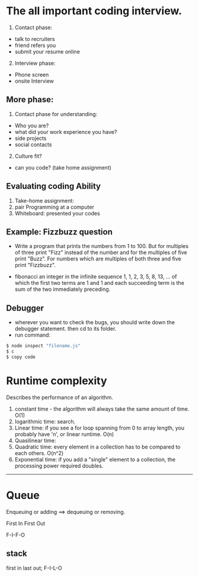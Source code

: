 # The all important coding interview.

1. Contact phase: 
- talk to recruiters
- friend refers you 
- submit your resume online

2. Interview phase: 
- Phone screen
- onsite Interview

## More phase:

1. Contact phase for understanding: 
- Who you are? 
- what did your work experience you have? 
- side projects
- social contacts

2. Culture fit?
- can you code? (take home assignment)

## Evaluating coding Ability

1. Take-home assignment: 
2. pair Programming at a computer
3. Whiteboard: presented your codes

## Example: Fizzbuzz question

- Write a program that prints the numbers from 1 to 100. But for multiples of three print "Fizz" instead of the number and for the multiples of five print "Buzz".
For numbers which are multiples of both three and five print "Fizzbuzz".

- fibonacci an integer in the infinite sequence 1, 1, 2, 3, 5, 8, 13, … of which the first two terms are 1 and 1 and each succeeding term is the sum of the two immediately preceding.

## Debugger

- wherever you want to check the bugs, you should write down the debugger statement. then cd to its folder.
- run command: 
```bash
$ node inspect "filename.js"
$ c
$ copy code
```

# Runtime complexity

Describes the performance of an algorithm. 


1. constant time - the algorithm will always take the same amount of time. O(1)
2. logarithmic time: search.
3. Linear time: if you see a for loop spanning from 0 to array length, you probably have 'n', or linear runtime. O(n)
4. Quasilinear time:
5. Quadratic time: every element in a collection has to be compared to each others. O(n^2)
6. Exponential time: if you add a "single" element to a collection, the processing power required doubles.
----------------------------------------------------------------

# Queue

Enqueuing or adding ==> dequeuing or removing.

First In First Out

F-I-F-O

## stack  
first in last out;
F-I-L-O